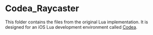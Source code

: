 # Codea_Raycaster

This folder contains the files from the original Lua implementation.  It is designed for an iOS Lua development environment called [Codea](https://codea.io).  

